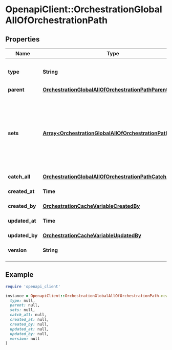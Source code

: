 # OpenapiClient::OrchestrationGlobalAllOfOrchestrationPath

## Properties

| Name | Type | Description | Notes |
| ---- | ---- | ----------- | ----- |
| **type** | **String** |  | [optional][readonly][default to &#39;service&#39;] |
| **parent** | [**OrchestrationGlobalAllOfOrchestrationPathParent**](OrchestrationGlobalAllOfOrchestrationPathParent.md) |  | [optional] |
| **sets** | [**Array&lt;OrchestrationGlobalAllOfOrchestrationPathSets&gt;**](OrchestrationGlobalAllOfOrchestrationPathSets.md) | Must contain at least a \&quot;start\&quot; set, but can contain any number of additional sets that are routed to by other rules to form a directional graph of rules. | [optional] |
| **catch_all** | [**OrchestrationGlobalAllOfOrchestrationPathCatchAll**](OrchestrationGlobalAllOfOrchestrationPathCatchAll.md) |  | [optional] |
| **created_at** | **Time** | The date/time the object was created. | [optional][readonly] |
| **created_by** | [**OrchestrationCacheVariableCreatedBy**](OrchestrationCacheVariableCreatedBy.md) |  | [optional] |
| **updated_at** | **Time** | The date/time the object was last updated. | [optional][readonly] |
| **updated_by** | [**OrchestrationCacheVariableUpdatedBy**](OrchestrationCacheVariableUpdatedBy.md) |  | [optional] |
| **version** | **String** | Version of these Orchestration Rules | [optional][readonly] |

## Example

```ruby
require 'openapi_client'

instance = OpenapiClient::OrchestrationGlobalAllOfOrchestrationPath.new(
  type: null,
  parent: null,
  sets: null,
  catch_all: null,
  created_at: null,
  created_by: null,
  updated_at: null,
  updated_by: null,
  version: null
)
```

